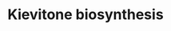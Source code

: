---
authors:
- Anwesha
- Eweitz
- Finterly
description: This event has been computationally inferred from an event that has been
  demonstrated in another species.<p>The inference is based on Ensembl Compara orthology
  projection. Briefly, reactions for which all involved PhysicalEntities (in input,
  output and catalyst) have a mapped ortholog or paralog are inferred to the other
  species. High-level events are also inferred for these events to allow for easier
  navigation.<p>Details of projection methods and parameters may be found <a href="/projection.html">here.</a><p>  Source:[http://plantreactome.gramene.org/
  Plant Reactome].
last-edited: 2021-05-31
organisms:
- Arabidopsis thaliana
redirect_from:
- /index.php/Pathway:WP2997
- /instance/WP2997
revision: null
schema-jsonld:
- '@context': https://schema.org/
  '@id': https://wikipathways.github.io/pathways/WP2997.html
  '@type': Dataset
  creator:
    '@type': Organization
    name: WikiPathways
  description: This event has been computationally inferred from an event that has
    been demonstrated in another species.<p>The inference is based on Ensembl Compara
    orthology projection. Briefly, reactions for which all involved PhysicalEntities
    (in input, output and catalyst) have a mapped ortholog or paralog are inferred
    to the other species. High-level events are also inferred for these events to
    allow for easier navigation.<p>Details of projection methods and parameters may
    be found <a href="/projection.html">here.</a><p>  Source:[http://plantreactome.gramene.org/
    Plant Reactome].
  keywords:
  - ''
  - (LOC_OS01G50760.1)
  - 2'-hydroxygenistein
  - DMAPP
  - Homologues of
  - PPi
  - polyprenyl
  - synthetase
  license: CC0
  name: Kievitone biosynthesis
seo: CreativeWork
title: Kievitone biosynthesis
wpid: WP2997
---